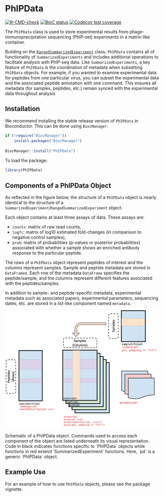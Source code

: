 
<!-- README.md is generated from README.Rmd. Please edit that file -->

# PhIPData

<!-- badges: start -->

[![R-CMD-check](https://github.com/athchen/PhIPData/workflows/R-CMD-check/badge.svg)](https://github.com/athchen/PhIPData/actions)
[![BioC
status](http://www.bioconductor.org/shields/build/release/bioc/PhIPData.svg)](https://bioconductor.org/checkResults/release/bioc-LATEST/PhIPData)
[![Codecov test
coverage](https://codecov.io/gh/athchen/PhIPData/branch/main/graph/badge.svg)](https://codecov.io/gh/athchen/PhIPData?branch=main)
<!-- badges: end -->

The `PhIPData` class is used to store experimental results from
phage-immunoprecipitation sequencing (PhIP-set) experiments in a
matrix-like container.

Building on the
[`RangedSummarizedExperiment`](https://bioconductor.org/packages/release/bioc/html/SummarizedExperiment.html)
class, `PhIPData` contains all of functionality of
`SummarizedExperiments` and includes additional operations to facilitate
analysis with PhIP-seq data. Like `SummarizedExperiments`, a key feature
of `PhIPData` is the coordination of metadata when subsetting `PhIPData`
objects. For example, if you wanted to examine experimental data for
peptides from one particular virus, you can subset the experimental data
and the associated peptide annotation with one command. This ensures all
metadata (for samples, peptides, etc.) remain synced with the
experimental data throughout analysis.

## Installation

We recommend installing the stable release version of `PhIPData` in
Bioconductor. This can be done using `BiocManager`:

``` r
if (!require("BiocManager"))
    install.packages("BiocManager")
    
BiocManager::install("PhIPData")
```

To load the package:

``` r
library(PhIPData)
```

## Components of a PhIPData Object

As reflected in the figure below, the structure of a `PhIPData` object
is nearly identical to the structure of a
`SummarizedExperiment`/`RangedSummarizedExperiment` object.

Each object contains at least three assays of data. These assays are:

-   `counts`: matrix of raw read counts,
-   `logfc`: matrix of log10 estimated fold-changes (in comparison to
    negative control samples),
-   `prob`: matrix of probabilities (p-values or posterior
    probabilities) associated with whether a sample shows an enriched
    antibody response to the particular peptide.

The rows of a `PhIPData` object represent peptides of interest and the
columns represent samples. Sample and peptide metadata are stored in
`DataFrame`s. Each row of the metadata `DataFrame` specifies the
peptide/sample, and the columns represent different features associated
with the peptides/samples.

In addition to sample- and peptide-specific metadata, experimental
metadata such as associated papers, experimental parameters, sequencing
dates, etc. are stored in a list-like component named `metadata`.

<div class="figure">

<img src="vignettes/extras/PhIPData.png" alt="Schematic of a PhIPData object. Commands used to access each component of the object are listed underneath its visual representation. Code in black indicates functions specific to `PhIPData` objects while functions in red extend `SummarizedExperiment` functions. Here, `pd` is a generic `PhIPData` object." width="\maxwidth" />
<p class="caption">
Schematic of a PhIPData object. Commands used to access each component
of the object are listed underneath its visual representation. Code in
black indicates functions specific to `PhIPData` objects while functions
in red extend `SummarizedExperiment` functions. Here, `pd` is a generic
`PhIPData` object.
</p>

</div>

## Example Use

For an example of how to use `PhIPData` objects, please see the package
vignette.
